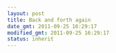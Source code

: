 ```yaml
---
layout: post
title: Back and forth again
date_gmt: 2011-09-25 16:29:17
modified_gmt: 2011-09-25 16:29:17
status: inherit
---
```


